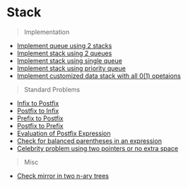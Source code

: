 # Stack
> Implementation
* [Implement queue using 2 stacks](https://www.geeksforgeeks.org/queue-using-stacks/)
* [Implement stack using 2 queues](https://www.geeksforgeeks.org/implement-stack-using-queue/)
* [Implement stack using single queue](https://www.geeksforgeeks.org/implement-a-stack-using-single-queue/)
* [Implement stack using priority queue](https://www.geeksforgeeks.org/implement-stack-using-priority-queue-or-heap/)
* [Implement customized data stack with all 0(1) opetaions](https://www.geeksforgeeks.org/create-customized-data-structure-evaluates-functions-o1/)

> Standard Problems
* [Infix to Postfix](https://www.geeksforgeeks.org/stack-set-2-infix-to-postfix/)
* [Postfix to Infix](https://www.geeksforgeeks.org/postfix-to-infix/)
* [Prefix to Postfix](https://www.geeksforgeeks.org/prefix-postfix-conversion/)
* [Postfix to Prefix](https://www.geeksforgeeks.org/postfix-prefix-conversion/)
* [Evaluation of Postfix Expression](https://www.geeksforgeeks.org/stack-set-4-evaluation-postfix-expression/)
* [Check for balanced parentheses in an expression](https://www.geeksforgeeks.org/check-for-balanced-parentheses-in-an-expression/)
* [Celebrity problem using two pointers or no extra space](https://www.geeksforgeeks.org/the-celebrity-problem/)

> Misc
* [Check mirror in two n-ary trees](https://www.geeksforgeeks.org/check-mirror-n-ary-tree/)

